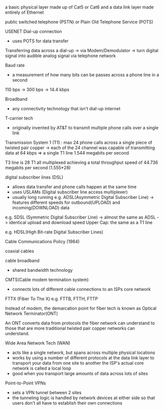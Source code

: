 a basic physical layer made up of Cat5 or Cat6 and a data link layer made entirely of Ethernet

public switched telephone (PSTN) or Plain Old Telephone Service (POTS)

USENET
Dial-up connection
- uses POTS for data transfer

Transferring data across a dial-up -> via Modem/Demodulator -> turn digital signal into audible analog signal via telephone network 

Baud rate
- a measurement of how many bits can be passes across a phone line in a second

110 bps -> 300 bps -> 14.4 kbps

Broadband
- any connectivity technology that isn't dial-up internet

T-carrier tech
- originally invented by AT&T to transmit multiple phone calls over a single link

Transmission System 1 (T1) : max 24 phone calls across a single piece of twisted pair copper -> each of the 24 channel was capable of transmitting data at 64 kbps => a single T1 line 1.544 megabits per second

T3 line is 28 T1 all multiplexed achieving a total throughput speed of 44.736 megabits per second (1.555*28)

digital subscriber lines (DSL)
- allows data transfer and phone calls happen at the same time
- uses USLAMs (Digital subscriber line access multiplexer)
- usually long running
e.g. ADSL(Asymmetric Digital Subscriber Line)	-> features different speeds for outbound(UPLOAD) and incoming(DOWNLOAD) data 

e.g.  SDSL (Symmetric Digital Subscriber Line)
	-> almost the same as ADSL
	-> identical upload and download speed
	Upper Cap: the same as a T1 line

e.g. HDSL(High Bit-rate Digital Subscriber Lines)

Cable Communications Policy (1984)

coaxial cables

cable broadband
- shared bandwidth technology

CMTS(Cable modem termination system)
- connects lots of different cable connections to an ISPs core network

FTTX (Fiber To The X)
e.g. FTTB, FTTH, FTTP

Instead of modem, the demarcation point for fiber tech is known as Optical Network Terminator(ONT)

An ONT converts data from protocols the fiber network can understand to those that are more traditional twisted pair copper networks can understand.

Wide Area Network Tech (WAN)
- acts like a single network, but spans across multiple physical locations
- works by using a number of different protocols at the data link layer to transport your data from one site to another
the ISP's actual core network is called a local loop
- good when you transport large amounts of data across lots of sites

Point-to-Point VPNs
- sets a VPN tunnel between 2 sites
- the tunneling logic is handled by network devices at either side so that users don't all have to establish their own connections
